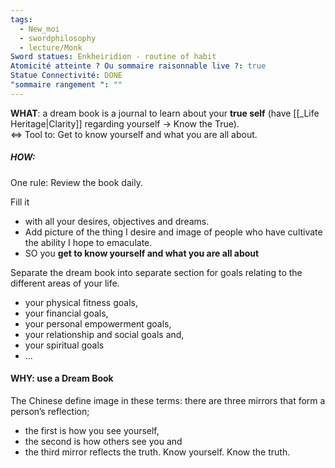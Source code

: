 ```yaml
---
tags:
  - New_moi
  - swordphilosophy
  - lecture/Monk
Sword statues: Enkheiridion - routine of habit
Atomicité atteinte ? Ou sommaire raisonnable live ?: true
Statue Connectivité: DONE
"sommaire rangement ": ""
---
```


**WHAT**: a dream book is a journal to learn about your **true self** (have [[_Life Heritage|Clarity]] regarding yourself -> Know the True).  
<=> Tool to: Get to know yourself and what you are all about.

##### HOW: 
One rule: Review the book daily. 

Fill it
- with all your desires, objectives and dreams. 
- Add picture of the thing I desire and image of people who have cultivate the ability I hope to emaculate. 
- SO you **get to know yourself and what you are all about**


Separate the dream book into separate section for goals relating to the different areas of your life.
-  your physical fitness goals,
- your financial goals, 
- your personal empowerment goals,
- your relationship and social goals and, 
- your spiritual goals
- ...


#### WHY: use a Dream Book
The Chinese define image in these terms: there are three mirrors that form a person’s reflection;
- the first is how you see yourself, 
- the second is how others see you and
- the third mirror reflects the truth. Know yourself. Know the truth.